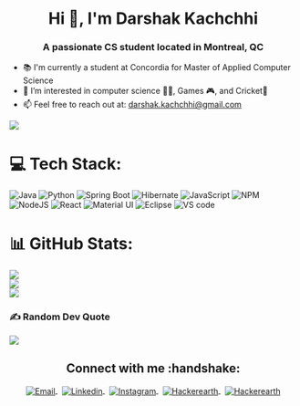 <h1 align="center">Hi 👋, I'm Darshak Kachchhi</h1>
<h3 align="center">A passionate CS student located in Montreal, QC</h3>

- 📚 I'm currently a student at Concordia for Master of Applied Computer Science
- 👀 I’m interested in computer science 👨‍💻, Games 🎮, and Cricket🏏
- 📫 Feel free to reach out at: darshak.kachchhi@gmail.com


![](https://komarev.com/ghpvc/?username=darshak-k&label=PROFILE+VIEWS)


# 💻 Tech Stack:

![Java](https://img.shields.io/badge/java-%23ED8B00.svg?style=for-the-badge&logo=java&logoColor=white) ![Python](https://img.shields.io/badge/python-3670A0?style=for-the-badge&logo=python&logoColor=ffdd54) ![Spring Boot](https://img.shields.io/badge/Spring_Boot-F2F4F9?style=for-the-badge&logo=spring-boot) ![Hibernate](https://img.shields.io/badge/Hibernate-59666C?style=for-the-badge&logo=Hibernate&logoColor=white) ![JavaScript](https://img.shields.io/badge/javascript-%23323330.svg?style=for-the-badge&logo=javascript&logoColor=%23F7DF1E) ![NPM](https://img.shields.io/badge/NPM-%23000000.svg?style=for-the-badge&logo=npm&logoColor=white) ![NodeJS](https://img.shields.io/badge/node.js-6DA55F?style=for-the-badge&logo=node.js&logoColor=white) ![React](https://img.shields.io/badge/react-%2320232a.svg?style=for-the-badge&logo=react&logoColor=%2361DAFB) ![Material UI](https://img.shields.io/badge/Material%20UI-007FFF?style=for-the-badge&logo=mui&logoColor=white) ![Eclipse](https://img.shields.io/badge/Eclipse-2C2255?style=for-the-badge&logo=eclipse&logoColor=white)  ![VS code](https://img.shields.io/badge/Visual_Studio_Code-0078D4?style=for-the-badge&logo=visual%20studio%20code&logoColor=white)

# 📊 GitHub Stats:

![](https://github-readme-stats.vercel.app/api?username=darshak-k&theme=tokyonight&hide_border=false&include_all_commits=false&count_private=false)<br/>
![](https://github-readme-streak-stats.herokuapp.com/?user=darshak-k&theme=tokyonight&hide_border=false)<br/>
![](https://github-readme-stats.vercel.app/api/top-langs/?username=darshak-k&theme=tokyonight&hide_border=false&include_all_commits=false&count_private=false&layout=compact)

### ✍️ Random Dev Quote

![](https://quotes-github-readme.vercel.app/api?type=horizontal&theme=radical)

<p align="center">
  <h2 align="center"> Connect with me :handshake:</h2>
</p>
<p align="center">
<a href="mailto:darshak.kachchhi@gmail.com" target="_blank">
  <img align="center" alt="Email" src="https://img.icons8.com/fluent/48/000000/gmail--v2.png"/>
</a>
&nbsp;
<a href="https://www.linkedin.com/in/darshak-k/" target="_blank">
  <img align="center" alt="Linkedin" src="https://img.icons8.com/fluent/48/000000/linkedin.png"/>
</a>
&nbsp;
<a href="https://www.instagram.com/darshak_k/" target="_blank">
  <img align="center" alt="Instagram" src="https://img.icons8.com/fluent/48/000000/instagram-new.png" />
</a>
&nbsp;
<a href="https://leetcode.com/user0095t/" target="_blank">
  <img align="center" alt="Hackerearth" src="https://img.shields.io/badge/-LeetCode-FFA116?style=for-the-badge&logo=LeetCode&logoColor=black" />
</a>
&nbsp;
<a href="https://www.hackerearth.com/@darshak12" target="_blank">
  <img align="center" alt="Hackerearth" src="https://en.wikipedia.org/wiki/HackerEarth#/media/File:HackerEarth_logo.png" />
</a>
</p>
